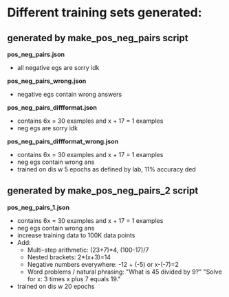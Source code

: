 # Different training sets generated:
## generated by make_pos_neg_pairs script
**pos_neg_pairs.json**
- all negative egs are sorry idk

**pos_neg_pairs_wrong.json**
- negative egs contain wrong answers

**pos_neg_pairs_diffformat.json**
- contains 6x = 30 examples and x + 17 = 1 examples
- neg egs are sorry idk

**pos_neg_pairs_diffformat_wrong.json**
- contains 6x = 30 examples and x + 17 = 1 examples
- neg egs contain wrong ans
- trained on dis w 5 epochs as defined by lab, 11% accuracy ded

## generated by make_pos_neg_pairs_2 script
**pos_neg_pairs_1.json**
- contains 6x = 30 examples and x + 17 = 1 examples
- neg egs contain wrong ans
- increase training data to 100K data points
- Add:
    - Multi-step arithmetic: (23+7)*4, (100-17)/7
    - Nested brackets: 2*(x+3)=14
    - Negative numbers everywhere: -12 + (-5) or x-(-7)=2
    - Word problems / natural phrasing:
        "What is 45 divided by 9?"
        "Solve for x: 3 times x plus 7 equals 19."
- trained on dis w 20 epochs